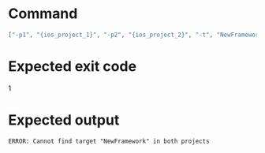# Command
```json
["-p1", "{ios_project_1}", "-p2", "{ios_project_2}", "-t", "NewFramework", "-f", "markdown"]
```

# Expected exit code
1

# Expected output
```
ERROR: Cannot find target "NewFramework" in both projects

```
